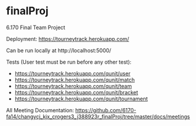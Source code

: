 finalProj
=========

6.170 Final Team Project

Deployment: https://tourneytrack.herokuapp.com/

Can be run locally at http://localhost:5000/

Tests (User test must be run before any other test):  
- https://tourneytrack.herokuapp.com/qunit/user
- https://tourneytrack.herokuapp.com/qunit/match  
- https://tourneytrack.herokuapp.com/qunit/team  
- https://tourneytrack.herokuapp.com/qunit/bracket
- https://tourneytrack.herokuapp.com/qunit/tournament  

All Meeting Documentation: https://github.com/6170-fa14/changycj_kjx_crogers3_j388923r_finalProj/tree/master/docs/meetings
